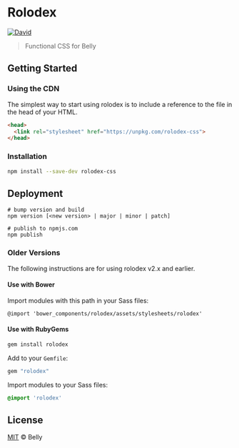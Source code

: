 # Rolodex

[![David](https://img.shields.io/david/dev/bellycard/rolodex.svg)]()

> Functional CSS for Belly

## Getting Started

### Using the CDN

The simplest way to start using rolodex is to include a reference to the file in the head of your HTML.

```html
<head>
  <link rel="stylesheet" href="https://unpkg.com/rolodex-css">
</head>
```

### Installation

```bash
npm install --save-dev rolodex-css
```

## Deployment

```
# bump version and build
npm version [<new version> | major | minor | patch]

# publish to npmjs.com
npm publish
```

### Older Versions

The following instructions are for using rolodex v2.x and earlier.

#### Use with Bower

Import modules with this path in your Sass files:

```
@import 'bower_components/rolodex/assets/stylesheets/rolodex'
```

#### Use with RubyGems

```bash
gem install rolodex
```

Add to your `Gemfile`:

```ruby
gem "rolodex"
```

Import modules to your Sass files:

```sass
@import 'rolodex'
```


## License

[MIT](/LICENSE) &copy; Belly

